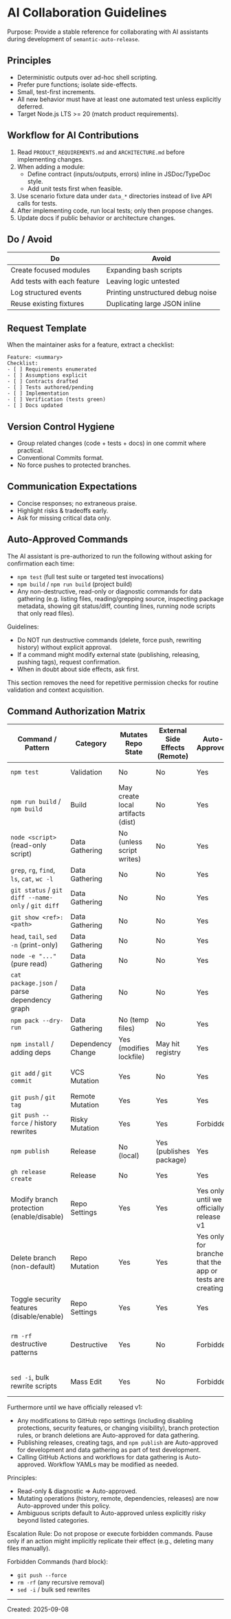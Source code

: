 # AI Collaboration Guidelines

Purpose: Provide a stable reference for collaborating with AI assistants during development of `semantic-auto-release`.

## Principles

- Deterministic outputs over ad-hoc shell scripting.
- Prefer pure functions; isolate side-effects.
- Small, test-first increments.
- All new behavior must have at least one automated test unless explicitly deferred.
- Target Node.js LTS >= 20 (match product requirements).

## Workflow for AI Contributions

1. Read `PRODUCT_REQUIREMENTS.md` and `ARCHITECTURE.md` before implementing changes.
2. When adding a module:
   - Define contract (inputs/outputs, errors) inline in JSDoc/TypeDoc style.
   - Add unit tests first when feasible.
3. Use scenario fixture data under `data_*` directories instead of live API calls for tests.
4. After implementing code, run local tests; only then propose changes.
5. Update docs if public behavior or architecture changes.

## Do / Avoid

| Do                          | Avoid                             |
| --------------------------- | --------------------------------- |
| Create focused modules      | Expanding bash scripts            |
| Add tests with each feature | Leaving logic untested            |
| Log structured events       | Printing unstructured debug noise |
| Reuse existing fixtures     | Duplicating large JSON inline     |

## Request Template

When the maintainer asks for a feature, extract a checklist:

```
Feature: <summary>
Checklist:
- [ ] Requirements enumerated
- [ ] Assumptions explicit
- [ ] Contracts drafted
- [ ] Tests authored/pending
- [ ] Implementation
- [ ] Verification (tests green)
- [ ] Docs updated
```

## Version Control Hygiene

- Group related changes (code + tests + docs) in one commit where practical.
- Conventional Commits format.
- No force pushes to protected branches.

## Communication Expectations

- Concise responses; no extraneous praise.
- Highlight risks & tradeoffs early.
- Ask for missing critical data only.

## Auto-Approved Commands

The AI assistant is pre-authorized to run the following without asking for confirmation each time:

- `npm test` (full test suite or targeted test invocations)
- `npm build` / `npm run build` (project build)
- Any non-destructive, read-only or diagnostic commands for data gathering (e.g. listing files, reading/grepping source, inspecting package metadata, showing git status/diff, counting lines, running node scripts that only read files).

Guidelines:

- Do NOT run destructive commands (delete, force push, rewriting history) without explicit approval.
- If a command might modify external state (publishing, releasing, pushing tags), request confirmation.
- When in doubt about side effects, ask first.

This section removes the need for repetitive permission checks for routine validation and context acquisition.

## Command Authorization Matrix

| Command / Pattern                                  | Category          | Mutates Repo State                | External Side Effects (Remote) | Auto-Approved                                            | Notes                                                                              |
| -------------------------------------------------- | ----------------- | --------------------------------- | ------------------------------ | -------------------------------------------------------- | ---------------------------------------------------------------------------------- |
| `npm test`                                         | Validation        | No                                | No                             | Yes                                                      | Full or filtered test runs.                                                        |
| `npm run build` / `npm build`                      | Build             | May create local artifacts (dist) | No                             | Yes                                                      | Local build artifacts only.                                                        |
| `node <script>` (read-only script)                 | Data Gathering    | No (unless script writes)         | No                             | Yes                                                      | Only if script reads files / prints output.                                        |
| `grep`, `rg`, `find`, `ls`, `cat`, `wc -l`         | Data Gathering    | No                                | No                             | Yes                                                      | Source/file introspection.                                                         |
| `git status` / `git diff --name-only` / `git diff` | Data Gathering    | No                                | No                             | Yes                                                      | Inspection only; no staging/commits.                                               |
| `git show <ref>:<path>`                            | Data Gathering    | No                                | No                             | Yes                                                      | Viewing historical content.                                                        |
| `head`, `tail`, `sed -n` (print-only)              | Data Gathering    | No                                | No                             | Yes                                                      | Non-mutating inspection.                                                           |
| `node -e "..."` (pure read)                        | Data Gathering    | No                                | No                             | Yes                                                      | Inline evaluation for quick parsing.                                               |
| `cat package.json` / parse dependency graph        | Data Gathering    | No                                | No                             | Yes                                                      | Metadata inspection.                                                               |
| `npm pack --dry-run`                               | Data Gathering    | No (temp files)                   | No                             | Yes                                                      | Verifies published content set.                                                    |
| `npm install` / adding deps                        | Dependency Change | Yes (modifies lockfile)           | May hit registry               | Yes                                                      | Summarize dependency delta afterward.                                              |
| `git add` / `git commit`                           | VCS Mutation      | Yes                               | No                             | Yes                                                      | Keep commits scoped (code+tests+docs).                                             |
| `git push` / `git tag`                             | Remote Mutation   | Yes                               | Yes                            | Yes                                                      | Auto-approved for iteration & data.                                                |
| `git push --force` / history rewrites              | Risky Mutation    | Yes                               | Yes                            | Forbidden                                                | Never run.                                                                         |
| `npm publish`                                      | Release           | No (local)                        | Yes (publishes package)        | Yes                                                      | Allowed for data/release flow capture.                                             |
| `gh release create`                                | Release           | No                                | Yes                            | Yes                                                      | Provide short release rationale.                                                   |
| Modify branch protection (enable/disable)          | Repo Settings     | Yes                               | Yes                            | Yes only until we officially release v1                  | Capture before/after state in summary.                                             |
| Delete branch (non-default)                        | Repo Mutation     | Yes                               | Yes                            | Yes only for branches that the app or tests are creating | Note branch name & reason.                                                         |
| Toggle security features (disable/enable)          | Repo Settings     | Yes                               | Yes                            | Yes                                                      | For data gathering (no restore required).                                          |
| `rm -rf` destructive patterns                      | Destructive       | Yes                               | No                             | Forbidden                                                | Never run (prefer explicit file deletes if needed with approval update to policy). |
| `sed -i`, bulk rewrite scripts                     | Mass Edit         | Yes                               | No                             | Forbidden                                                | Never run; perform explicit reviewed edits instead.                                |

Furthermore until we have officially released v1:

- Any modifications to GitHub repo settings (including disabling protections, security features, or changing visibility), branch protection rules, or branch deletions are Auto-approved for data gathering.
- Publishing releases, creating tags, and `npm publish` are Auto-approved for development and data gathering as part of test development.
- Calling GitHub Actions and workflows for data gathering is Auto-approved. Workflow YAMLs may be modified as needed.

Principles:

- Read-only & diagnostic => Auto-approved.
- Mutating operations (history, remote, dependencies, releases) are now Auto-approved under this policy.
- Ambiguous scripts default to Auto-approved unless explicitly risky beyond listed categories.

Escalation Rule:
Do not propose or execute forbidden commands. Pause only if an action might implicitly replicate their effect (e.g., deleting many files manually).

Forbidden Commands (hard block):

- `git push --force`
- `rm -rf` (any recursive removal)
- `sed -i` / bulk sed rewrites

---

Created: 2025-09-08
